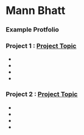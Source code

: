 # Mann Bhatt
### Example Protfolio

### Project 1 : [Project Topic]()

-
-
-
-

### Project 2 : [Project Topic]()

-
-
-
-
